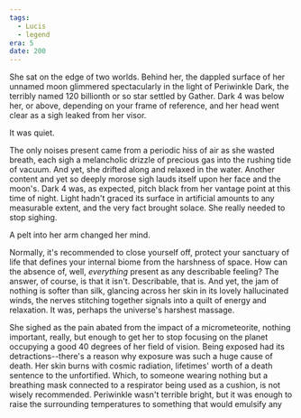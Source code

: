 ```yaml
---
tags:
  - Lucis
  - legend
era: 5
date: 200
---
```

She sat on the edge of two worlds. Behind her, the dappled surface of her unnamed moon glimmered spectacularly in the light of Periwinkle Dark, the terribly named 120 billionth or so star settled by Gather.  Dark 4 was below her, or above, depending on your frame of reference, and her head went clear as a sigh leaked from her visor. 

It was quiet. 

The only noises present came from a periodic hiss of air as she wasted breath, each sigh a melancholic drizzle of precious gas into the rushing tide of vacuum. And yet, she drifted along and relaxed in the water. Another content and yet so deeply morose sigh lauds itself upon her face and the moon's. Dark 4 was, as expected, pitch black from her vantage point at this time of night. Light hadn't graced its surface in artificial amounts to any measurable extent, and the very fact brought solace. She really needed to stop sighing. 

A pelt into her arm changed her mind. 

Normally, it's recommended to close yourself off, protect your sanctuary of life that defines your internal biome from the harshness of space. How can the absence of, well, *everything* present as any describable feeling? The answer, of course, is that it isn't. Describable, that is. And yet, the jam of nothing is softer than silk, glancing across her skin in its lovely hallucinated winds, the nerves stitching together signals into a quilt of energy and relaxation. It was, perhaps the universe's harshest massage. 

She sighed as the pain abated from the impact of a micrometeorite, nothing important, really, but enough to get her to stop focusing on the planet occupying a good 40 degrees of her field of vision. Being exposed had its detractions--there's a reason why exposure was such a huge cause of death. Her skin burns with cosmic radiation, lifetimes' worth of a death sentence to the unfortified. Which, to someone wearing nothing but a breathing mask connected to a respirator being used as a cushion, is not wisely recommended. Periwinkle wasn't terrible bright, but it was enough to raise the surrounding temperatures to something that would emulsify any 


